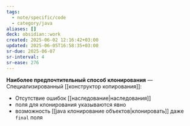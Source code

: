 ```yaml
---
tags:
  - note/specific/code
  - category/java
aliases: []
deck: obsidian::work
created: 2025-06-02 12:16:42+03:00
updated: 2025-06-05T16:58:35+03:00
sr-due: 2025-06-07
sr-interval: 4
sr-ease: 276
---
```


**Наиболее предпочтительный способ клонирования**
—
Специализированный [[конструктор копирования]]:
- Отсутствие ошибок [[наследование|наследования]]
- поля для клонирования указываются явно
- возможность [[java клонирование объектов|клонировать]] даже `final` поля

